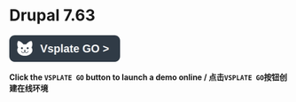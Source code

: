 # Drupal 7.63

<a href="https://www.vsplate.com/?docker-compose=https://github.com/vsplate/dcenvs/drupal/7.63"><img alt="VSPLATE GO" src="https://raw.githubusercontent.com/vsplate/images/master/vsgo_btn.png" width="200px"></a>

**Click the `VSPLATE GO` button to launch a demo online / 点击`VSPLATE GO`按钮创建在线环境**